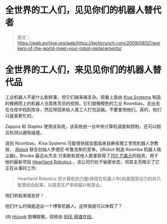 # 全世界的工人们，见见你们的机器人替代者

> 原文：<https://web.archive.org/web/https://techcrunch.com/2009/09/07/workers-of-the-world-meet-your-robot-replacements/>

# 全世界的工人们，来见见你们的机器人替代品

工业机器人不是什么新鲜事，但它们越来越复杂。观看上面由 [Kiva Systems](https://web.archive.org/web/20230406082229/http://www.kivasystems.com/) 制造的蜂拥而上的机器人仓库拣货员的视频。它们就像橙色的工业 Roombas，走出去在仓库中找到库存，然后带回来给人类工人打包运输。不要害怕他们。真的，他们只是来帮忙的。

Zappos 和 Staples 使用该系统，该系统由一台中央计算机调度和控制，还可以相互检测以避免碰撞。

说到 Roombas，Kiva Systems 可能很快就会面临来自麻省理工学院机器人学教授、 [iRobot](https://web.archive.org/web/20230406082229/http://www.irobot.com/) 联合创始人罗德尼·布鲁克斯的竞争。(iRobot 制造 Roomba 机器人吸尘器)。Brooks 最近从杰夫·贝索斯和其他人那里获得了[700 万美元](https://web.archive.org/web/20230406082229/http://www.xconomy.com/boston/2009/08/21/bezos-expeditions-contributes-to-7-million-round-for-heartland-robotics/)的投资，用于他的最新项目 [Heartland Robotics](https://web.archive.org/web/20230406082229/http://www.heartlandrobotics.com/) 。该公司仍处于秘密状态，但其主页暗示了它正在从事的工作:

> Heartland Robotics 将计算机的力量(体现在机器人中)和美国劳动力的非凡智慧结合起来，以提高生产率和振兴制造业。

他们听起来很友好！

他们什么时候能造出一个博客机器人，这样我就可以休假了？

(向 [Hizook](https://web.archive.org/web/20230406082229/http://www.hizook.com/blog/2009/09/06/stealthy-startup-heartland-robotics-recieves-7m-financing-round-partially-funded-bez) 脱帽致敬。视频由 [IEEE 频谱在线](https://web.archive.org/web/20230406082229/http://www.spectrum.ieee.org/)。